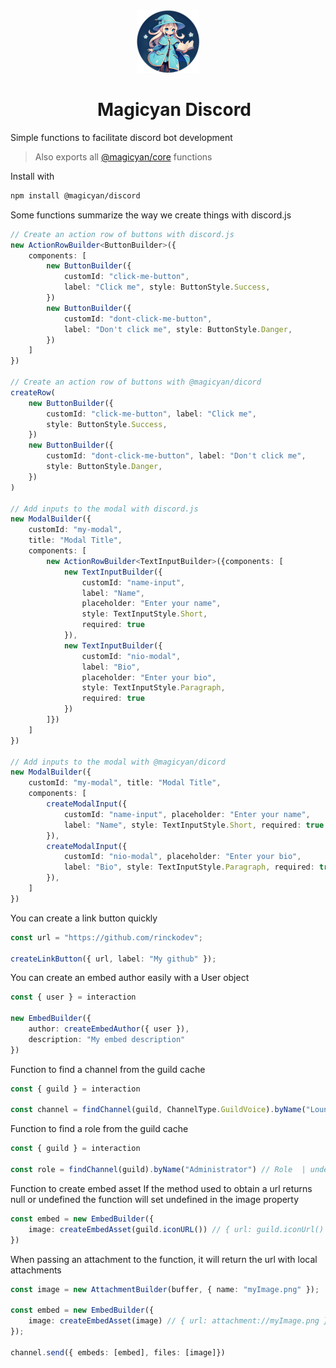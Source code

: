 <div align="center">
  <img src="../../assets/images/icon.png" alt="Icon" width="100" height="100">
  <div style="margin-left: 20px;">

  # Magicyan Discord
  
  </div>
</div>


Simple functions to facilitate discord bot development
> Also exports all [@magicyan/core](https://github.com/rinckodev/magicyan/tree/main/packages/core) functions

Install with
```bash
npm install @magicyan/discord
```

Some functions summarize the way we create things with discord.js

```ts
// Create an action row of buttons with discord.js
new ActionRowBuilder<ButtonBuilder>({
    components: [
        new ButtonBuilder({
            customId: "click-me-button",
            label: "Click me", style: ButtonStyle.Success,
        })
        new ButtonBuilder({
            customId: "dont-click-me-button",
            label: "Don't click me", style: ButtonStyle.Danger,
        })
    ]
})

// Create an action row of buttons with @magicyan/dicord
createRow(
    new ButtonBuilder({ 
        customId: "click-me-button", label: "Click me", 
        style: ButtonStyle.Success,
    })
    new ButtonBuilder({ 
        customId: "dont-click-me-button", label: "Don't click me", 
        style: ButtonStyle.Danger,
    })
)

// Add inputs to the modal with discord.js
new ModalBuilder({
    customId: "my-modal",
    title: "Modal Title",
    components: [
        new ActionRowBuilder<TextInputBuilder>({components: [
            new TextInputBuilder({
                customId: "name-input",
                label: "Name",
                placeholder: "Enter your name",
                style: TextInputStyle.Short,
                required: true
            }),
            new TextInputBuilder({
                customId: "nio-modal",
                label: "Bio",
                placeholder: "Enter your bio",
                style: TextInputStyle.Paragraph,
                required: true
            })
        ]})
    ]
})

// Add inputs to the modal with @magicyan/dicord
new ModalBuilder({
    customId: "my-modal", title: "Modal Title",
    components: [
        createModalInput({
            customId: "name-input", placeholder: "Enter your name",
            label: "Name", style: TextInputStyle.Short, required: true
        }),
        createModalInput({
            customId: "nio-modal", placeholder: "Enter your bio",
            label: "Bio", style: TextInputStyle.Paragraph, required: true
        }),
    ]
})
```

You can create a link button quickly
```ts
const url = "https://github.com/rinckodev";

createLinkButton({ url, label: "My github" });
```

You can create an embed author easily with a User object
```ts
const { user } = interaction

new EmbedBuilder({
    author: createEmbedAuthor({ user }),
    description: "My embed description"
})
```

Function to find a channel from the guild cache
```ts
const { guild } = interaction

const channel = findChannel(guild, ChannelType.GuildVoice).byName("Lounge 01") // VoiceChannel  | undefined
```

Function to find a role from the guild cache
```ts
const { guild } = interaction

const role = findChannel(guild).byName("Administrator") // Role  | undefined
```

Function to create embed asset
If the method used to obtain a url returns null or undefined the function will set undefined in the image property
```ts
const embed = new EmbedBuilder({
    image: createEmbedAsset(guild.iconURL()) // { url: guild.iconUrl() } | undefined
})
```

When passing an attachment to the function, it will return the url with local attachments
```ts
const image = new AttachmentBuilder(buffer, { name: "myImage.png" });

const embed = new EmbedBuilder({
    image: createEmbedAsset(image) // { url: attachment://myImage.png }
});

channel.send({ embeds: [embed], files: [image]})
```